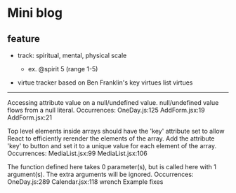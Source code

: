 # Mini blog

## feature

- track: spiritual, mental, physical scale 
  - ex. @spirit 5  (range 1-5)

- virtue tracker based on Ben Franklin's key virtues
list virtues

----

Accessing attribute value on a null/undefined value. null/undefined value flows from a null literal. Occurrences:
OneDay.js:125
AddForm.jsx:19
AddForm.jsx:21


Top level elements inside arrays should have the 'key' attribute set to allow React to efficiently rerender the elements of the array. Add the attribute 'key' to button and set it to a unique value for each element of the array. Occurrences:
MediaList.jsx:99
MediaList.jsx:106


The function defined here takes 0 parameter(s), but is called here with 1 argument(s). The extra arguments will be ignored. Occurrences:
OneDay.js:289
Calendar.jsx:118
wrench Example fixes

